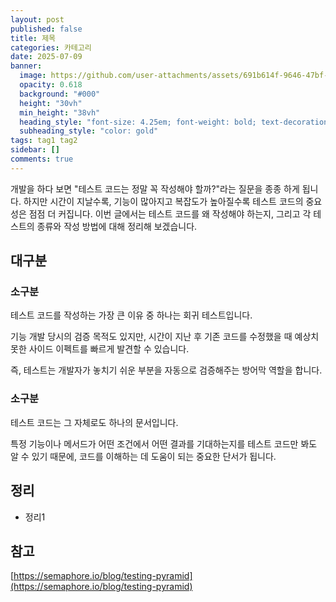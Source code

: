 ```yaml
---
layout: post
published: false
title: 제목
categories: 카테고리
date: 2025-07-09
banner:
  image: https://github.com/user-attachments/assets/691b614f-9646-47bf-a3f5-86ca431462f1
  opacity: 0.618
  background: "#000"
  height: "30vh"
  min_height: "38vh"
  heading_style: "font-size: 4.25em; font-weight: bold; text-decoration: underline"
  subheading_style: "color: gold"
tags: tag1 tag2
sidebar: []
comments: true
---
```


개발을 하다 보면 "테스트 코드는 정말 꼭 작성해야 할까?"라는 질문을 종종 하게 됩니다. 하지만 시간이 지날수록, 기능이 많아지고 복잡도가 높아질수록 테스트 코드의 중요성은 점점 더 커집니다. 이번 글에서는 테스트 코드를 왜 작성해야 하는지, 그리고 각 테스트의 종류와 작성 방법에 대해 정리해 보겠습니다.

대구분
--- 

### 소구분

테스트 코드를 작성하는 가장 큰 이유 중 하나는 회귀 테스트입니다.

기능 개발 당시의 검증 목적도 있지만, 시간이 지난 후 기존 코드를 수정했을 때 예상치 못한 사이드 이펙트를 빠르게 발견할 수 있습니다.

즉, 테스트는 개발자가 놓치기 쉬운 부분을 자동으로 검증해주는 방어막 역할을 합니다.

### 소구분

테스트 코드는 그 자체로도 하나의 문서입니다.

특정 기능이나 메서드가 어떤 조건에서 어떤 결과를 기대하는지를 테스트 코드만 봐도 알 수 있기 때문에, 코드를 이해하는 데 도움이 되는 중요한 단서가 됩니다.

정리
---

- 정리1

참고
--- 

[https://semaphore.io/blog/testing-pyramid](https://semaphore.io/blog/testing-pyramid)
